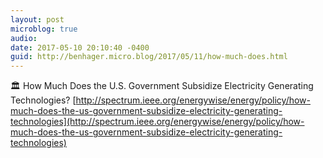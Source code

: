 ```yaml
---
layout: post
microblog: true
audio: 
date: 2017-05-10 20:10:40 -0400
guid: http://benhager.micro.blog/2017/05/11/how-much-does.html
---
```

🏛 How Much Does the U.S. Government Subsidize Electricity Generating Technologies? [http://spectrum.ieee.org/energywise/energy/policy/how-much-does-the-us-government-subsidize-electricity-generating-technologies](http://spectrum.ieee.org/energywise/energy/policy/how-much-does-the-us-government-subsidize-electricity-generating-technologies)
